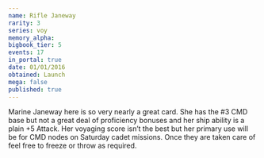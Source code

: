 ```yaml
---
name: Rifle Janeway
rarity: 3
series: voy
memory_alpha:
bigbook_tier: 5
events: 17
in_portal: true
date: 01/01/2016
obtained: Launch
mega: false
published: true
---
```


Marine Janeway here is so very nearly a great card. She has the #3 CMD base but not a great deal of proficiency bonuses and her ship ability is a plain +5 Attack. Her voyaging score isn’t the best but her primary use will be for CMD nodes on Saturday cadet missions. Once they are taken care of feel free to freeze or throw as required.
